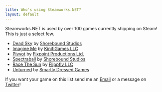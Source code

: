 ```yaml
---
title: Who's using Steamworks.NET?
layout: default
---
```

Steamworks.NET is used by over 100 games currently shipping on Steam! This is just a select few.

* [Dead Sky](http://store.steampowered.com/app/259700/) by [Shorebound Studios](http://shoreboundstudios.com)
* [Imagine Me](http://store.steampowered.com/app/265670/) by [KinifiGames LLC](http://imaginemegame.com)
* [Pivvot](http://store.steampowered.com/app/293900/) by [Fixpoint Productions Ltd.](http://wtrebella.com)
* [Spectraball](http://store.steampowered.com/app/18300/) by [Shorebound Studios](http://shoreboundstudios.com)
* [Race The Sun](http://store.steampowered.com/app/253030/) by [Flippfly LLC](http://flippfly.com)
* [Unturned](http://store.steampowered.com/app/304930/) by [Smartly Dressed Games](http://smartlydressedgames.com)

If you want your game on this list send me an [Email](mailto:contact@rileylabrecque.com) or a message on [Twitter](http://twitter.com/rileylabrecque)!